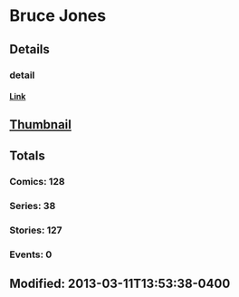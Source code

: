 # Bruce  Jones 
## Details
### detail
#### [Link](http://marvel.com/comics/creators/52/bruce_jones?utm_campaign=apiRef&utm_source=225578a89fc76f3d20fbffda5d17a88d)
## [Thumbnail](http://i.annihil.us/u/prod/marvel/i/mg/b/40/image_not_available.jpg)
## Totals
### Comics: 128
### Series: 38
### Stories: 127
### Events: 0
## Modified: 2013-03-11T13:53:38-0400